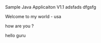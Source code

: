 
Sample Java Applicaiton V1.1
adsfads
dfgsfg

Welcome to my world - usa 

how are you ? 

hello guru 
